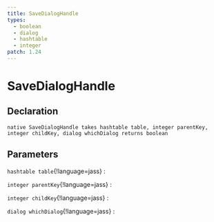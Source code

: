 ```yaml
---
title: SaveDialogHandle
types:
  - boolean
  - dialog
  - hashtable
  - integer
patch: 1.24
---
```


# SaveDialogHandle

## Declaration

```jass
native SaveDialogHandle takes hashtable table, integer parentKey, integer childKey, dialog whichDialog returns boolean
```

## Parameters
`hashtable table`{!language=jass}
: 

`integer parentKey`{!language=jass}
: 

`integer childKey`{!language=jass}
: 

`dialog whichDialog`{!language=jass}
: 
